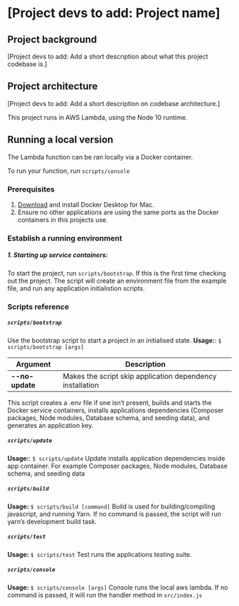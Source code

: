 # [Project devs to add: Project name]

## Project background
[Project devs to add: Add a short description about what this project codebase is.]

## Project architecture
[Project devs to add: Add a short description on codebase architecture.]

This project runs in AWS Lambda, using the Node 10 runtime.

## Running a local version
The Lambda function can be ran locally via a Docker container.

To run your function, run `scripts/console`

### Prerequisites
1) [Download](https://docs.docker.com/docker-for-mac/install/) and install Docker Desktop for Mac.
2) Ensure no other applications are using the same ports as the Docker containers in this projects use.

### Establish a running environment

##### 1. Starting up service containers:
To start the project, run `scripts/bootstrap`.
If this is the first time checking out the project. The script will create an environment file from the example file, and run any application initialistion scripts.

### Scripts reference
##### `scripts/bootstrap`
Use the bootstrap script to start a project in an initialised state.
**Usage:**: `$ scripts/bootstrap [args]`

| Argument        | Description   |
| --------------- |---------------|
| **--no-update** | Makes the script skip application dependency installation |

This script creates a .env file if one isn’t present, builds and starts the Docker service containers, installs applications dependencies (Composer packages, Node modules, Database schema, and seeding data), and generates an application key.

##### `scripts/update`
**Usage:**: `$ scripts/update`
Update installs application dependencies inside app container. For example Composer packages, Node modules, Database schema, and seeding data

##### `scripts/build`
**Usage:** `$ scripts/build [command]`
Build is used for building/compiling javascript, and running Yarn. If no command is passed, the script will run yarn’s development build task.

##### `scripts/test`
**Usage:** `$ scripts/test`
Test runs the applications testing suite.

##### `scripts/console`
**Usage:** `$ scripts/console [args]`
Console runs the local aws lambda. If no command is passed, it will run the handler method in `src/index.js`
